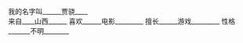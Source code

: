我的名字叫______贾骁____               
来自____山西______
喜欢______电影_________
擅长______游戏_________
性格_______不明________

